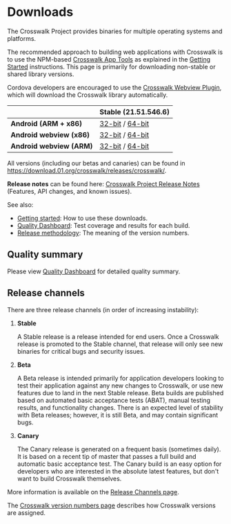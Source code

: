 # Downloads

The Crosswalk Project provides binaries for multiple operating systems and platforms.

The recommended approach to building web applications with Crosswalk is to use the NPM-based [Crosswalk App Tools](/documentation/crosswalk-app-tools.html) as explained in the [Getting Started](/documentation/getting_started.html) instructions. This page is primarily for downloading non-stable or shared library versions.

Cordova developers are encouraged to use the [Crosswalk Webview Plugin](/documentation/cordova.html), which will download the Crosswalk library automatically.

| | Stable (21.51.546.6)
| ------------ | -------------
| **Android (ARM + x86)** | [32-bit](https://download.01.org/crosswalk/releases/crosswalk/android/stable/latest/crosswalk-21.51.546.6.zip) / [64-bit](https://download.01.org/crosswalk/releases/crosswalk/android/stable/latest/crosswalk-21.51.546.6-64bit.zip)
| **Android webview (x86)** | [32-bit](https://download.01.org/crosswalk/releases/crosswalk/android/stable/latest/x86/crosswalk-webview-21.51.546.6-x86.zip) / [64-bit](https://download.01.org/crosswalk/releases/crosswalk/android/stable/latest/x86_64/crosswalk-webview-21.51.546.6-x86_64.zip)
| **Android webview (ARM)** | [32-bit](https://download.01.org/crosswalk/releases/crosswalk/android/stable/latest/arm/crosswalk-webview-21.51.546.6-arm.zip) / [64-bit](https://download.01.org/crosswalk/releases/crosswalk/android/stable/latest/arm64/crosswalk-webview-21.51.546.6-arm64.zip)

All versions (including our betas and canaries) can be found in https://download.01.org/crosswalk/releases/crosswalk/.

**Release notes** can be found here: [Crosswalk Project Release Notes](https://github.com/crosswalk-project/crosswalk/blob/master/RELEASENOTES.md)
(Features, API changes, and known issues).

See also:
* [Getting started](/documentation/getting_started.html): How to use these downloads.
* [Quality Dashboard](/documentation/qa/quality_dashboard.html): Test coverage and results for each build.
* [Release methodology](https://github.com/crosswalk-project/crosswalk-website/wiki/release-methodology#version-numbers): The meaning of the version numbers.

## Quality summary

Please view [Quality Dashboard](/documentation/qa/quality_dashboard.html) for detailed quality summary.

## Release channels

There are three release channels (in order of increasing instability):

1. **Stable**

   A Stable release is a release intended for end users. Once a Crosswalk release is promoted to the Stable channel, that release will only see new binaries for critical bugs and security issues.

1. **Beta**

    A Beta release is intended primarily for application developers looking to test their application against any new changes to Crosswalk, or use new features due to land in the next Stable release. Beta builds are published based on automated basic acceptance tests (ABAT), manual testing results, and functionality changes. There is an expected level of stability with Beta releases; however, it is still Beta, and may contain significant bugs.

1. **Canary**

    The Canary release is generated on a frequent basis (sometimes daily). It is based on a recent tip of master that passes a full build and automatic basic acceptance test. The Canary build is an easy option for developers who are interested in the absolute latest features, but don't want to build Crosswalk themselves.

More information is available on the [Release Channels page](https://github.com/crosswalk-project/crosswalk-website/wiki/Release-methodology).

The [Crosswalk version numbers page](https://github.com/crosswalk-project/crosswalk-website/wiki/release-methodology#version-numbers) describes how Crosswalk versions are assigned.
